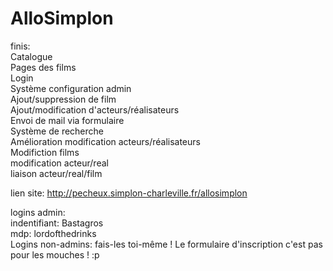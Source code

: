 # AlloSimplon

finis:<br/>
Catalogue<br/>
Pages des films<br/>
Login<br/>Système configuration admin<br/>
Ajout/suppression de film<br/>
Ajout/modification d'acteurs/réalisateurs<br/>
Envoi de mail via formulaire<br/>
Système de recherche<br/>
Amélioration modification acteurs/réalisateurs<br/>
Modifiction films<br/>
modification acteur/real<br>
liaison acteur/real/film<br>

lien site: http://pecheux.simplon-charleville.fr/allosimplon<br/>

logins admin:<br/>
indentifiant: Bastagros<br/>
mdp: lordofthedrinks<br/>
Logins non-admins: fais-les toi-même ! Le formulaire d'inscription c'est pas pour les mouches ! :p<br/>

